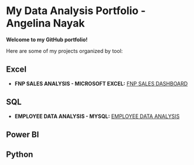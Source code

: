 # My Data Analysis Portfolio - Angelina Nayak

**Welcome to my GitHub portfolio!**

Here are some of my projects organized by tool:

## Excel

* **FNP SALES ANALYSIS - MICROSOFT EXCEL:** <a href="https://github.com/angelinanayak000/FNP-Sales-Analysis-Excel-Dashboard">FNP SALES DASHBOARD</a>

## SQL

* **EMPLOYEE DATA ANALYSIS - MYSQL:** <a href="https://github.com/angelinanayak000/mysql-employee-data-analysis-project1">EMPLOYEE DATA ANALYSIS</a>

## Power BI

## Python
